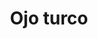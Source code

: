 ---
title: Ojo turco
date: 
draft: false

# descripcion
description : Ojo turco

materials: Plata 925

color: Plateado

dimensions: 2,2cm x 1,7cm

code: 02-14-0220

type: "Dijes"

categories: []

price: $2.970,00

price_eftvo: $2.525,00

# Images
# first image will be shown in the product page
images:
  # - image: "images/path_to_image"
  # La ubicacion de las imagenes es imagenes/Dijes/Dijes.Plata/02-14-0220-ojo-turco
  - image: "./images/dijes/plata/02-14-0220-ojo-turco.JPG"
---